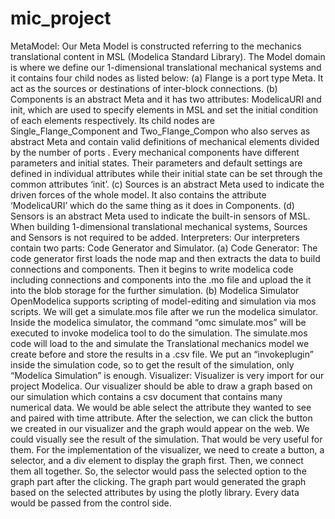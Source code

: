 # mic_project
MetaModel:
Our Meta Model is constructed referring to the mechanics translational content in MSL (Modelica Standard Library). The Model domain is where we define our 1-dimensional translational mechanical systems and it contains four child nodes as listed below:
(a)	Flange is a port type Meta. It act as the sources or destinations of inter-block connections. 
(b)	Components is an abstract Meta and it has two attributes: ModelicaURI and init, which are used to specify elements in MSL and set the initial condition of each elements respectively. Its child nodes are Single_Flange_Component and  Two_Flange_Compon who also serves as abstract Meta and contain valid definitions of mechanical elements divided by the number of ports . Every mechanical components have different parameters and initial states. Their parameters and default settings are defined in individual attributes while their initial state can be set through the common attributes ‘init’.
(c)	Sources is an abstract Meta used to indicate the driven forces of the whole model. It also contains the attribute ‘ModelicaURI’ which do the same thing as it does in Components. 
(d)	Sensors is an abstract Meta used to indicate the built-in sensors of MSL. 
When building 1-dimensional translational mechanical systems, Sources and Sensors is not required to be added.
Interpreters:
Our interpreters contain two parts: Code Generator and Simulator.
(a)	Code Generator: 
The code generator first loads the node map and then extracts the data to build connections and components. Then it begins to write modelica code including connections and components   into the .mo file and upload the it into the blob storage for the further simulation.
(b)	Modelica Simulator
OpenModelica supports scripting of model-editing and simulation via mos scripts. We will get a simulate.mos file after we run the modelica simulator. Inside the modelica simulator, the command “omc simulate.mos” will be executed to invoke modelica tool to do the simulation. The simulate.mos code will load to the and simulate the Translational mechanics model we create before and store the results in a .csv file. 
We put an “invokeplugin” inside the simulation code, so to get the result of the simulation, only “Modelica Simulation” is enough.
Visualizer:
Visualizer is very import for our project Modelica. Our visualizer should be able to draw a graph based on our simulation which contains a csv document that contains many numerical data. 
We would be able select the attribute they wanted to see and paired with time attribute. After the selection, we can click the button we created in our visualizer and the graph would appear on the web. We could visually see the result of the simulation. That would be very useful for them. 
For the implementation of the visualizer, we need to create a button, a selector, and a div element to display the graph first. Then, we connect them all together. So, the selector would pass the selected option to the graph part after the clicking. The graph part would generated the graph based on the selected attributes by using the plotly library. Every data would be passed from the control side. 
